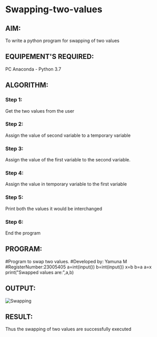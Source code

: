 # Swapping-two-values
## AIM:
To write a python program for swapping of two values
## EQUIPEMENT'S REQUIRED: 
PC
Anaconda - Python 3.7
## ALGORITHM: 
### Step 1:
Get the two values from the user
### Step 2: 
Assign the value of second variable to a temporary variable 
### Step 3: 
Assign the value of the first variable to the second variable.
### Step 4:  
Assign the value in temporary variable to the first variable
### Step 5: 
Print both the values it would be interchanged
### Step 6: 
End the program
## PROGRAM:
#Program to swap two values.
#Developed by: Yamuna M
#RegisterNumber:23005405
a=int(input())
b=int(input())
x=b
b=a
a=x
print("Swapped values are:",a,b)
## OUTPUT:
![Swapping](https://github.com/ArchanaSharikalHarinarayanan/Swapping-two-values/assets/138971172/086c342a-dc10-418b-81aa-d519415a77d8)

## RESULT:
Thus the swapping of two values are successfully executed



